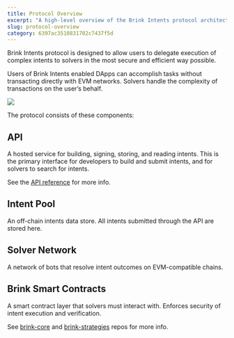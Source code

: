 ```yaml
---
title: Protocol Overview
excerpt: "A high-level overview of the Brink Intents protocol architecture."
slug: protocol-overview
category: 6397ac3510831702c7437f5d
---
```


Brink Intents protocol is designed to allow users to delegate execution of complex intents to solvers in the most secure and efficient way possible.

Users of Brink Intents enabled DApps can accomplish tasks without transacting directly with EVM networks. Solvers handle the complexity of transactions on the user’s behalf.

![](https://files.readme.io/08eb7f0-image.png)

The protocol consists of these components:

## API

A hosted service for building, signing, storing, and reading intents. This is the primary interface for developers to build and submit intents, and for solvers to search for intents.

See the [API reference](https://docs.brink.trade/reference) for more info.

## Intent Pool

An off-chain intents data store. All intents submitted through the API are stored here.

## Solver Network

A network of bots that resolve intent outcomes on EVM-compatible chains.

## Brink Smart Contracts

A smart contract layer that solvers must interact with. Enforces security of intent execution and verification.

See [brink-core](https://github.com/brinktrade/brink-core) and [brink-strategies](https://github.com/brinktrade/brink-strategies) repos for more info.